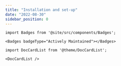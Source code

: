 ```yaml
---
title: "Installation and set-up"
date: "2022-08-30"
sidebar_position: 0
---
```


```mdx-code-block
import Badges from '@site/src/components/Badges';

<Badges badgeType="Actively Maintained"></Badges>
```

```mdx-code-block
import DocCardList from '@theme/DocCardList';

<DocCardList />
```
